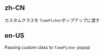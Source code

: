 ## zh-CN

カスタムクラスを `TimePicker`ポップアップに渡す

## en-US

Passing custom class to `TimePicker` popup

<style>
.myCustomClassName .ant-picker-time-panel-cell-inner {
  color: red !important;
}
</style>
